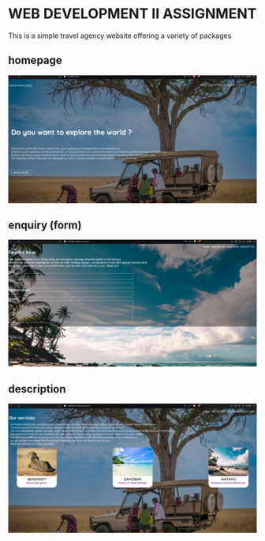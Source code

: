 # WEB DEVELOPMENT II ASSIGNMENT
This is a simple travel agency website offering a variety of packages

## homepage
!["this is the landing page](./homepage.png)

## enquiry (form)
!["this has the form](./enquiry.png)

## description
!["our services"](./description.png)